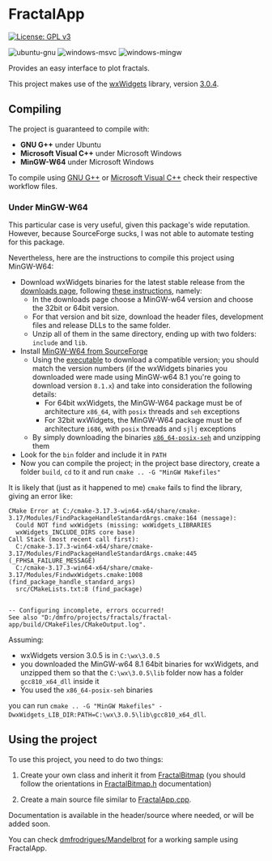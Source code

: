 # FractalApp

[![License: GPL v3](https://img.shields.io/badge/License-GPLv3-blue.svg)](https://www.gnu.org/licenses/gpl-3.0)

![ubuntu-gnu](https://github.com/dmfrodrigues/fractal-app/workflows/ubuntu-gnu/badge.svg)
![windows-msvc](https://github.com/dmfrodrigues/fractal-app/workflows/windows-msvc/badge.svg)
![windows-mingw](https://github.com/dmfrodrigues/fractal-app/workflows/windows-mingw/badge.svg)

Provides an easy interface to plot fractals.

This project makes use of the [wxWidgets](https://www.wxwidgets.org/) library, version [3.0.4](https://www.wxwidgets.org/downloads/).

## Compiling

The project is guaranteed to compile with:
* **GNU G++** under Ubuntu
* **Microsoft Visual C++** under Microsoft Windows
* **MinGW-W64** under Microsoft Windows

To compile using [GNU G++](.github/workflows/ubuntu-gnu) or [Microsoft Visual C++](.github/workflows/windows-msvc) check their respective workflow files.

### Under MinGW-W64

This particular case is very useful, given this package's wide reputation. However, because SourceForge sucks, I was not able to automate testing for this package.

Nevertheless, here are the instructions to compile this project using MinGW-W64:
- Download wxWidgets binaries for the latest stable release from the [downloads page](https://www.wxwidgets.org/downloads/), following [these instructions](https://docs.wxwidgets.org/trunk/plat_msw_binaries.html), namely:
    - In the downloads page choose a MinGW-w64 version and choose the 32bit or 64bit version.
    - For that version and bit size, download the header files, development files and release DLLs to the same folder.
    - Unzip all of them in the same directory, ending up with two folders: `include` and `lib`.
- Install [MinGW-W64 from SourceForge](https://sourceforge.net/projects/mingw-w64/files/)
    - Using the [executable](https://sourceforge.net/projects/mingw-w64/files/Toolchains%20targetting%20Win32/Personal%20Builds/mingw-builds/installer/mingw-w64-install.exe) to download a compatible version; you should match the version numbers (if the wxWidgets binaries you downloaded were made using MinGW-w64 8.1 you're going to download version `8.1.x`) and take into consideration the following details:
        - For 64bit wxWidgets, the MinGW-W64 package must be of architecture `x86_64`, with `posix` threads and `seh` exceptions
        - For 32bit wxWidgets, the MinGW-W64 package must be of architecture `i686`, with `posix` threads and `sjlj` exceptions
    -  By simply downloading the binaries [`x86_64-posix-seh`](https://sourceforge.net/projects/mingw-w64/files/Toolchains%20targetting%20Win64/Personal%20Builds/mingw-builds/8.1.0/threads-posix/seh/x86_64-8.1.0-release-posix-seh-rt_v6-rev0.7z) and unzipping them
- Look for the `bin` folder and include it in `PATH`
- Now you can compile the project; in the project base directory, create a folder `build`, `cd` to it and run `cmake .. -G "MinGW Makefiles"`

It is likely that (just as it happened to me) `cmake` fails to find the library, giving an error like:

```
CMake Error at C:/cmake-3.17.3-win64-x64/share/cmake-3.17/Modules/FindPackageHandleStandardArgs.cmake:164 (message):
  Could NOT find wxWidgets (missing: wxWidgets_LIBRARIES
  wxWidgets_INCLUDE_DIRS core base)
Call Stack (most recent call first):
  C:/cmake-3.17.3-win64-x64/share/cmake-3.17/Modules/FindPackageHandleStandardArgs.cmake:445 (_FPHSA_FAILURE_MESSAGE)
  C:/cmake-3.17.3-win64-x64/share/cmake-3.17/Modules/FindwxWidgets.cmake:1008 (find_package_handle_standard_args)
  src/CMakeLists.txt:8 (find_package)


-- Configuring incomplete, errors occurred!
See also "D:/dmfro/projects/fractals/fractal-app/build/CMakeFiles/CMakeOutput.log".
```

Assuming:
- wxWidgets version 3.0.5 is in `C:\wx\3.0.5`
- you downloaded the MinGW-w64 8.1 64bit binaries for wxWidgets, and unzipped them so that the `C:\wx\3.0.5\lib` folder now has a folder `gcc810_x64_dll` inside it
- You used the `x86_64-posix-seh` binaries

you can run `cmake .. -G "MinGW Makefiles" -DwxWidgets_LIB_DIR:PATH=C:\wx\3.0.5\lib\gcc810_x64_dll`.

## Using the project

To use this project, you need to do two things:

1. Create your own class and inherit it from [FractalBitmap](include/FractalBitmap.h) (you should follow the orientations in [FractalBitmap.h](include/FractalBitmap.h) documentation)

2. Create a main source file similar to [FractalApp.cpp](FractalApp.cpp).

Documentation is available in the header/source where needed, or will be added soon.

You can check [dmfrodrigues/Mandelbrot](https://github.com/dmfrodrigues/Mandelbrot) for a working sample using FractalApp.
